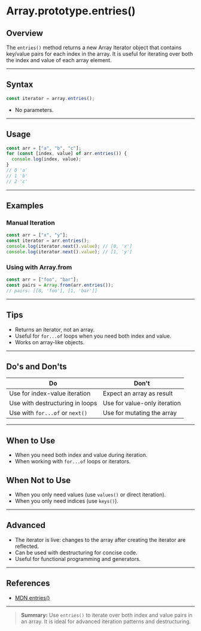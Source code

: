 # Array.prototype.entries()

## Overview

The `entries()` method returns a new Array Iterator object that contains key/value pairs for each index in the array. It is useful for iterating over both the index and value of each array element.

---

## Syntax

```js
const iterator = array.entries();
```

- No parameters.

---

## Usage

```js
const arr = ["a", "b", "c"];
for (const [index, value] of arr.entries()) {
  console.log(index, value);
}
// 0 'a'
// 1 'b'
// 2 'c'
```

---

## Examples

### Manual Iteration

```js
const arr = ["x", "y"];
const iterator = arr.entries();
console.log(iterator.next().value); // [0, 'x']
console.log(iterator.next().value); // [1, 'y']
```

### Using with Array.from

```js
const arr = ["foo", "bar"];
const pairs = Array.from(arr.entries());
// pairs: [[0, 'foo'], [1, 'bar']]
```

---

## Tips

- Returns an iterator, not an array.
- Useful for `for...of` loops when you need both index and value.
- Works on array-like objects.

---

## Do's and Don'ts

| Do                              | Don't                        |
| ------------------------------- | ---------------------------- |
| Use for index-value iteration   | Expect an array as result    |
| Use with destructuring in loops | Use for value-only iteration |
| Use with `for...of` or `next()` | Use for mutating the array   |

---

## When to Use

- When you need both index and value during iteration.
- When working with `for...of` loops or iterators.

## When Not to Use

- When you only need values (use `values()` or direct iteration).
- When you only need indices (use `keys()`).

---

## Advanced

- The iterator is live: changes to the array after creating the iterator are reflected.
- Can be used with destructuring for concise code.
- Useful for functional programming and generators.

---

## References

- [MDN entries()](https://developer.mozilla.org/en-US/docs/Web/JavaScript/Reference/Global_Objects/Array/entries)

---

> **Summary:**
> Use `entries()` to iterate over both index and value pairs in an array. It is ideal for advanced iteration patterns and destructuring.
